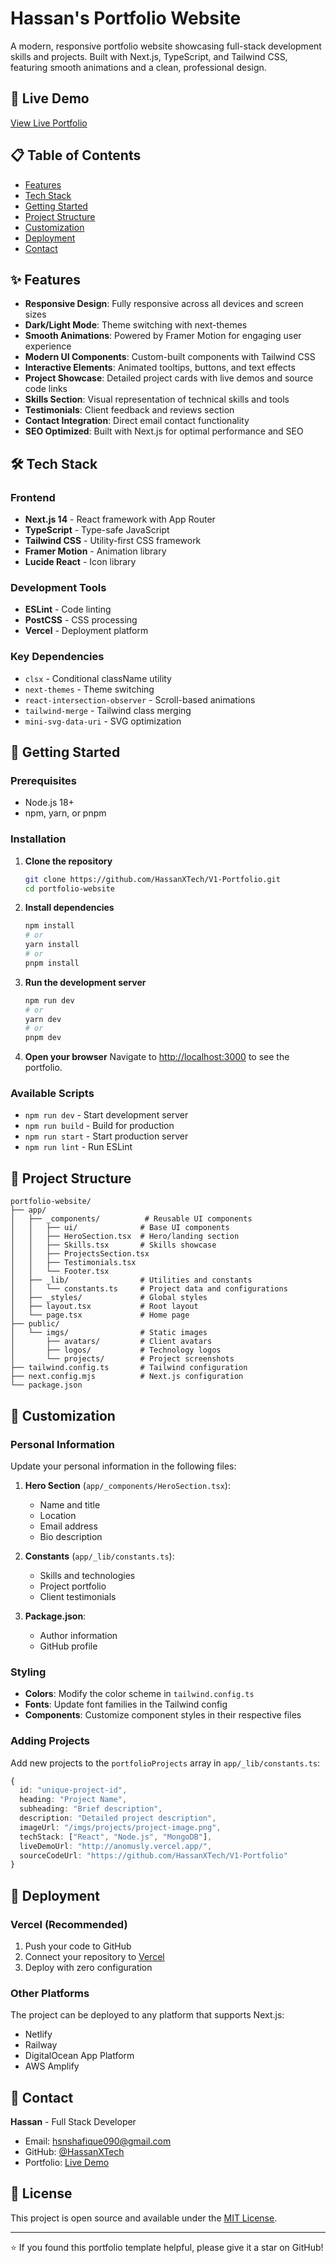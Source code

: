 # Hassan's Portfolio Website

A modern, responsive portfolio website showcasing full-stack development skills and projects. Built with Next.js, TypeScript, and Tailwind CSS, featuring smooth animations and a clean, professional design.

## 🚀 Live Demo

[View Live Portfolio](http://anomusly.vercel.app/)

## 📋 Table of Contents

- [Features](#features)
- [Tech Stack](#tech-stack)
- [Getting Started](#getting-started)
- [Project Structure](#project-structure)
- [Customization](#customization)
- [Deployment](#deployment)
- [Contact](#contact)

## ✨ Features

- **Responsive Design**: Fully responsive across all devices and screen sizes
- **Dark/Light Mode**: Theme switching with next-themes
- **Smooth Animations**: Powered by Framer Motion for engaging user experience
- **Modern UI Components**: Custom-built components with Tailwind CSS
- **Interactive Elements**: Animated tooltips, buttons, and text effects
- **Project Showcase**: Detailed project cards with live demos and source code links
- **Skills Section**: Visual representation of technical skills and tools
- **Testimonials**: Client feedback and reviews section
- **Contact Integration**: Direct email contact functionality
- **SEO Optimized**: Built with Next.js for optimal performance and SEO

## 🛠 Tech Stack

### Frontend
- **Next.js 14** - React framework with App Router
- **TypeScript** - Type-safe JavaScript
- **Tailwind CSS** - Utility-first CSS framework
- **Framer Motion** - Animation library
- **Lucide React** - Icon library

### Development Tools
- **ESLint** - Code linting
- **PostCSS** - CSS processing
- **Vercel** - Deployment platform

### Key Dependencies
- `clsx` - Conditional className utility
- `next-themes` - Theme switching
- `react-intersection-observer` - Scroll-based animations
- `tailwind-merge` - Tailwind class merging
- `mini-svg-data-uri` - SVG optimization

## 🚀 Getting Started

### Prerequisites

- Node.js 18+ 
- npm, yarn, or pnpm

### Installation

1. **Clone the repository**
   ```bash
   git clone https://github.com/HassanXTech/V1-Portfolio.git
   cd portfolio-website
   ```

2. **Install dependencies**
   ```bash
   npm install
   # or
   yarn install
   # or
   pnpm install
   ```

3. **Run the development server**
   ```bash
   npm run dev
   # or
   yarn dev
   # or
   pnpm dev
   ```

4. **Open your browser**
   Navigate to [http://localhost:3000](http://localhost:3000) to see the portfolio.

### Available Scripts

- `npm run dev` - Start development server
- `npm run build` - Build for production
- `npm run start` - Start production server
- `npm run lint` - Run ESLint

## 📁 Project Structure

```
portfolio-website/
├── app/
│   ├── _components/          # Reusable UI components
│   │   ├── ui/              # Base UI components
│   │   ├── HeroSection.tsx  # Hero/landing section
│   │   ├── Skills.tsx       # Skills showcase
│   │   ├── ProjectsSection.tsx
│   │   ├── Testimonials.tsx
│   │   └── Footer.tsx
│   ├── _lib/                # Utilities and constants
│   │   └── constants.ts     # Project data and configurations
│   ├── _styles/             # Global styles
│   ├── layout.tsx           # Root layout
│   └── page.tsx             # Home page
├── public/
│   └── imgs/                # Static images
│       ├── avatars/         # Client avatars
│       ├── logos/           # Technology logos
│       └── projects/        # Project screenshots
├── tailwind.config.ts       # Tailwind configuration
├── next.config.mjs          # Next.js configuration
└── package.json
```

## 🎨 Customization

### Personal Information

Update your personal information in the following files:

1. **Hero Section** (`app/_components/HeroSection.tsx`):
   - Name and title
   - Location
   - Email address
   - Bio description

2. **Constants** (`app/_lib/constants.ts`):
   - Skills and technologies
   - Project portfolio
   - Client testimonials

3. **Package.json**:
   - Author information
   - GitHub profile

### Styling

- **Colors**: Modify the color scheme in `tailwind.config.ts`
- **Fonts**: Update font families in the Tailwind config
- **Components**: Customize component styles in their respective files

### Adding Projects

Add new projects to the `portfolioProjects` array in `app/_lib/constants.ts`:

```typescript
{
  id: "unique-project-id",
  heading: "Project Name",
  subheading: "Brief description",
  description: "Detailed project description",
  imageUrl: "/imgs/projects/project-image.png",
  techStack: ["React", "Node.js", "MongoDB"],
  liveDemoUrl: "http://anomusly.vercel.app/",
  sourceCodeUrl: "https://github.com/HassanXTech/V1-Portfolio"
}
```

## 🚀 Deployment

### Vercel (Recommended)

1. Push your code to GitHub
2. Connect your repository to [Vercel](https://vercel.com)
3. Deploy with zero configuration

### Other Platforms

The project can be deployed to any platform that supports Next.js:
- Netlify
- Railway
- DigitalOcean App Platform
- AWS Amplify

## 📧 Contact

**Hassan** - Full Stack Developer

- Email: hsnshafique090@gmail.com
- GitHub: [@HassanXTech](https://github.com/HassanXTech)
- Portfolio: [Live Demo](http://anomusly.vercel.app)

## 📄 License

This project is open source and available under the [MIT License](LICENSE).

---

⭐ If you found this portfolio template helpful, please give it a star on GitHub!
